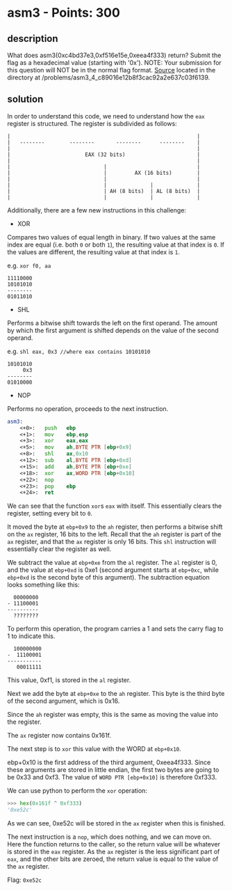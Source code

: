 # asm3 - Points: 300

## description

What does asm3(0xc4bd37e3,0xf516e15e,0xeea4f333) return? Submit the flag as a hexadecimal value (starting with '0x'). NOTE: Your submission for this question will NOT be in the normal flag format. [Source](./test.S) located in the directory at /problems/asm3_4_c89016e12b8f3cac92a2e637c03f6139.

## solution

In order to understand this code, we need to understand how the ```eax``` register is structured.
The register is subdivided as follows:

```
|                                                            |
|   --------        --------       --------      --------    |
|                                                            |
|                        EAX (32 bits)                       |
|                                                            |
|                              |                             |
|                              |         AX (16 bits)        |
|                              |                             |
|                              |              |              |
|                              | AH (8 bits)  | AL (8 bits)  |
|                              |              |              |
```

Additionally, there are a few new instructions in this challenge:

 - XOR

Compares two values of equal length in binary.
If two values at the same index are equal (i.e. both ```0``` or both ```1```), the resulting value at that index is ```0```.
If the values are different, the resulting value at that index is ```1```.

e.g. ```xor f0, aa```

```
11110000
10101010
--------
01011010
```

 - SHL

Performs a bitwise shift towards the left on the first operand.
The amount by which the first argument is shifted depends on the value of the second operand.

e.g. ```shl eax, 0x3 //where eax contains 10101010```

```
10101010
     0x3
--------
01010000
```

 - NOP

Performs no operation, proceeds to the next instruction.

```asm
asm3:
	<+0>:	push   ebp
	<+1>:	mov    ebp,esp
	<+3>:	xor    eax,eax
	<+5>:	mov    ah,BYTE PTR [ebp+0x9]
	<+8>:	shl    ax,0x10
	<+12>:	sub    al,BYTE PTR [ebp+0xd]
	<+15>:	add    ah,BYTE PTR [ebp+0xe]
	<+18>:	xor    ax,WORD PTR [ebp+0x10]
	<+22>:	nop
	<+23>:	pop    ebp
	<+24>:	ret
```

We can see that the function ```xor```s ```eax``` with itself.
This essentially clears the register, setting every bit to ```0```.

It moved the byte at ```ebp+0x9``` to the ```ah``` register, then performs a bitwise shift on the ```ax``` register, 16 bits to the left.
Recall that the ```ah``` register is part of the ```ax``` register, and that the ```ax``` register is only 16 bits.
This ```shl``` instruction will essentially clear the register as well.

We subtract the value at ```ebp+0xe``` from the ```al``` register.
The ```al``` register is 0, and the value at ```ebp+0xd``` is 0xe1 (second argument starts at ```ebp+0xc```, while ```ebp+0xd``` is the second byte of this argument).
The subtraction equation looks something like this:

```
  00000000
- 11100001
----------
  ????????
```

To perform this operation, the program carries a 1 and sets the carry flag to 1 to indicate this.

```
  100000000
-  11100001
-----------
   00011111
```

This value, 0xf1, is stored in the ```al``` register.

Next we add the byte at ```ebp+0xe``` to the ```ah``` register.
This byte is the third byte of the second argument, which is 0x16.

Since the ```ah``` register was empty, this is the same as moving the value into the register.

The ```ax``` register now contains 0x161f.

The next step is to ```xor``` this value with the WORD at ```ebp+0x10```.

ebp+0x10 is the first address of the third argument, 0xeea4f333.
Since these arguments are stored in little endian, the first two bytes are going to be 0x33 and 0xf3.
The value of ```WORD PTR [ebp+0x10]``` is therefore 0xf333.

We can use python to perform the ```xor``` operation:

```py
>>> hex(0x161f ^ 0xf333)
'0xe52c'
```

As we can see, 0xe52c will be stored in the ```ax``` register when this is finished.

The next instruction is a ```nop```, which does nothing, and we can move on.
Here the function returns to the caller, so the return value will be whatever is stored in the ```eax``` register.
As the ```ax``` register is the less significant part of ```eax```, and the other bits are zeroed, the return value is equal to the value of the ```ax``` register.

Flag: ```0xe52c```

